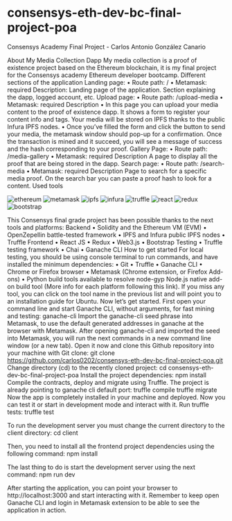 # consensys-eth-dev-bc-final-project-poa
Consensys Academy Final Project - Carlos Antonio González Canario

About My Media Collection Dapp
My media collection is a proof of existence project based on the Ethereum blockchain, it is my final project for the Consensys academy Ethereum developer bootcamp.
Different sections of the application
Landing page:
•	Route path: /
•	Metamask: required
Description:
Landing page of the application. Section explaining the dapp, logged account, etc.
Upload page:
•	Route path: /upload-media
•	Metamask: required
Description
•	In this page you can upload your media content to the proof of existence dapp. It shows a form to register your content info and tags. Your media will be stored on IPFS thanks to the public Infura IPFS nodes.
•	Once you’ve filled the form and click the button to send your media, the metamask window should pop-up for a confirmation. Once the transaction is mined and it succeed, you will see a message of success and the hash corresponding to your proof.
Gallery Page:
•	Route path: /media-gallery
•	Metamask: required
Description
A page to display all the proof that are being stored in the dapp.
Search page:
•	Route path: /search-media
•	Metamask: required
Description
Page to search for a specific media proof. On the search bar you can paste a proof hash to look for a content.
Used tools

![ethereum]( https://github.com/carlos0202/consensys-eth-dev-bc-final-project-poa/tree/master/assets/ethereum.png?raw=true "ethereum")
![metamask]( https://github.com/carlos0202/consensys-eth-dev-bc-final-project-poa/tree/master/assets/metamask.png?raw=true "metamask")
![ipfs]( https://github.com/carlos0202/consensys-eth-dev-bc-final-project-poa/tree/master/assets/ipfs.png?raw=true "ipfs")
![infura]( https://github.com/carlos0202/consensys-eth-dev-bc-final-project-poa/tree/master/assets/infura.png?raw=true "infura")
![truffle]( https://github.com/carlos0202/consensys-eth-dev-bc-final-project-poa/tree/master/assets/truffle.png?raw=true "truffle")
![react]( https://github.com/carlos0202/consensys-eth-dev-bc-final-project-poa/tree/master/assets/react.png?raw=true "react")
![redux]( https://github.com/carlos0202/consensys-eth-dev-bc-final-project-poa/tree/master/assets/redux.png?raw=true "redux")
![bootstrap]( https://github.com/carlos0202/consensys-eth-dev-bc-final-project-poa/tree/master/assets/bootstrap.jpg?raw=true "bootstrap")

This Consensys final grade project has been possible thanks to the next tools and platforms:
Backend
•	Solidity and the Ethereum VM (EVM)
•	OpenZepellin battle-tested framework
•	IPFS and Infura public IPFS nodes
•	Truffle
Frontend
•	React JS
•	Redux
•	Web3.js 
•	Bootstrap
Testing
•	Truffle testing framework
•	Chai
•	Ganache CLI
How to get started
For local testing, you should be using console terminal to run commands, and have installed the minimum dependencies:
•	Git
•	Truffle
•	Ganache CLI
•	Chrome or Firefox browser
•	Metamask (Chrome extension, or Firefox Add-ons)
•	Python build tools available to resolve node-gyp Node.js native add-on build tool (More info for each platform following this link).
If you miss any tool, you can click on the tool name in the previous list and will point you to an installation guide for Ubuntu.
Now let’s get started. First open your command line and start Ganache CLI, without arguments, for fast mining and testing:
ganache-cli
Import the ganache-cli seed phrase into Metamask, to use the default generated addresses in ganache at the browser with Metamask. 
After opening ganache-cli and imported the seed into Metamask, you will run the next commands in a new command line window (or a new tab). Open it now and clone this Github repository into your machine with Git clone:
git clone https://github.com/carlos0202/consensys-eth-dev-bc-final-project-poa.git
Change directory (cd) to the recently cloned project:
cd consensys-eth-dev-bc-final-project-poa
Install the project dependencies:
npm install	
Compile the contracts, deploy and migrate using Truffle. The project is already pointing to ganache cli default port:
truffle compile
truffle migrate
Now the app is completely installed in your machine and deployed. Now you can test it or start in development mode and interact with it.
Run truffle tests:
truffle test

To run the development server you must change the current directory to the client directory:
cd client	

Then, you need to install all the frontend project dependencies using the following command:
npm install	

The last thing to do is start the development server using the next command:
npm run dev

After starting the application, you can point your browser to http://localhost:3000 and start interacting with it. Remember to keep open Ganache CLI and login in Metamask extension to be able to see the application in action.
